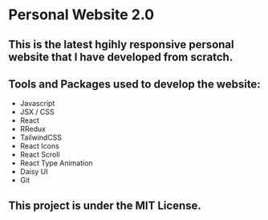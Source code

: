 # Personal Website 2.0

## This is the latest hgihly responsive personal website that I have developed from scratch.

## Tools and Packages used to develop the website:

* Javascript
* JSX / CSS
* React
* RRedux
* TailwindCSS
* React Icons
* React Scroll
* React Type Animation
* Daisy UI
* Git

## This project is under the MIT License.
